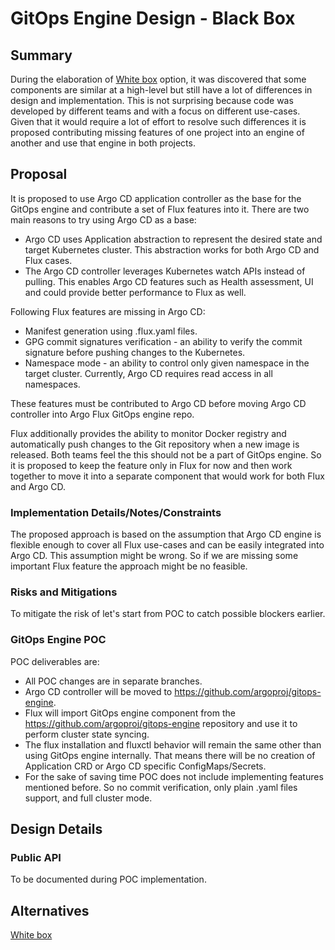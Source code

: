 # GitOps Engine Design - Black Box

## Summary

During the elaboration of [White box](./design-white-box.md) option, it was discovered that some components are similar at a high-level but still have a lot of differences in 
design and implementation. This is not surprising because code was developed by different teams and with a focus on different use-cases. Given that it would require a lot of
effort to resolve such differences it is proposed contributing missing features of one project into an engine of another and use that engine in both projects.

## Proposal

It is proposed to use Argo CD application controller as the base for the GitOps engine and contribute a set of Flux features into it. There are two main reasons to try using Argo CD as
a base:
- Argo CD uses Application abstraction to represent the desired state and target Kubernetes cluster. This abstraction works for both Argo CD and Flux cases.
- The Argo CD controller leverages Kubernetes watch APIs instead of pulling. This enables Argo CD features such as Health assessment, UI and could provide better performance to
Flux as well.

Following Flux features are missing in Argo CD:

- Manifest generation using .flux.yaml files.
- GPG commit signatures verification - an ability to verify the commit signature before pushing changes to the Kubernetes.
- Namespace mode - an ability to control only given namespace in the target cluster. Currently, Argo CD requires read access in all namespaces.

These features must be contributed to Argo CD before moving Argo CD controller into Argo Flux GitOps engine repo.

Flux additionally provides the ability to monitor Docker registry and automatically push changes to the Git repository when a new image is released. Both teams feel the this should not
be a part of GitOps engine. So it is proposed to keep the feature only in Flux for now and then work together to move it into a separate component that would work for both Flux
and Argo CD.

### Implementation Details/Notes/Constraints

The proposed approach is based on the assumption that Argo CD engine is flexible enough to cover all Flux use-cases and can be easily integrated into Argo CD. This assumption might
be wrong. So if we are missing some important Flux feature the approach might be no feasible.

### Risks and Mitigations

To mitigate the risk of let's start from POC to catch possible blockers earlier. 

### GitOps Engine POC

POC deliverables are:

- All POC changes are in separate branches.
- Argo CD controller will be moved to https://github.com/argoproj/gitops-engine.
- Flux will import GitOps engine component from the https://github.com/argoproj/gitops-engine repository and use it to perform cluster state syncing.
- The flux installation and fluxctl behavior will remain the same other than using GitOps engine internally. That means there will be no creation of Application CRD or Argo CD
specific ConfigMaps/Secrets.
- For the sake of saving time POC does not include implementing features mentioned before. So no commit verification, only plain .yaml files support, and full cluster mode.

## Design Details

### Public API

To be documented during POC implementation.


## Alternatives

[White box](./design-white-box.md)
